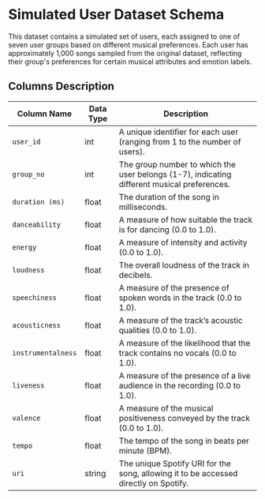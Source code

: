 # Simulated User Dataset Schema

This dataset contains a simulated set of users, each assigned to one of seven user groups based on different musical preferences. 
Each user has approximately 1,000 songs sampled from the original dataset, reflecting their group's preferences for certain musical attributes and emotion labels.

## Columns Description

| Column Name           | Data Type | Description                                                                                         |
|-----------------------|-----------|-----------------------------------------------------------------------------------------------------|
| `user_id`             | int       | A unique identifier for each user (ranging from 1 to the number of users).                         |
| `group_no`            | int       | The group number to which the user belongs (1-7), indicating different musical preferences.         |
| `duration (ms)`       | float     | The duration of the song in milliseconds.                                                           |
| `danceability`        | float     | A measure of how suitable the track is for dancing (0.0 to 1.0).                                    |
| `energy`              | float     | A measure of intensity and activity (0.0 to 1.0).                                                   |
| `loudness`            | float     | The overall loudness of the track in decibels.                                                      |
| `speechiness`         | float     | A measure of the presence of spoken words in the track (0.0 to 1.0).                                |
| `acousticness`        | float     | A measure of the track’s acoustic qualities (0.0 to 1.0).                                           |
| `instrumentalness`    | float     | A measure of the likelihood that the track contains no vocals (0.0 to 1.0).                         |
| `liveness`            | float     | A measure of the presence of a live audience in the recording (0.0 to 1.0).                         |
| `valence`             | float     | A measure of the musical positiveness conveyed by the track (0.0 to 1.0).                           |
| `tempo`               | float     | The tempo of the song in beats per minute (BPM).                                                    |
| `uri`         | string    | The unique Spotify URI for the song, allowing it to be accessed directly on Spotify.                       |
